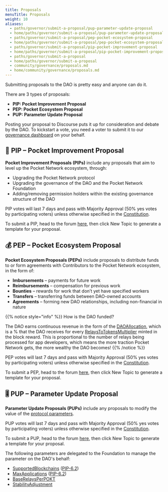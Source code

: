 ```yaml
---
title: Proposals
menuTitle: Proposals
weight: 10
aliases:
  - paths/governor/submit-a-proposal/pup-parameter-update-proposal
  - home/paths/governor/submit-a-proposal/pup-parameter-update-proposal
  - paths/governor/submit-a-proposal/pep-pocket-ecosystem-proposal
  - home/paths/governor/submit-a-proposal/pep-pocket-ecosystem-proposal
  - paths/governor/submit-a-proposal/pip-pocket-improvement-proposal
  - home/paths/governor/submit-a-proposal/pip-pocket-improvement-proposal
  - paths/governor/submit-a-proposal
  - home/paths/governor/submit-a-proposal
  - community/governance/proposals.md
  - home/community/governance/proposals.md
---
```



Submitting proposals to the DAO is pretty easy and anyone can do it.

There are 3 types of proposals:

* **PIP: Pocket Improvement Proposal**
* **PEP: Pocket Ecosystem Proposal**
* **PUP: Parameter Update Proposal**

Posting your proposal to Discourse puts it up for consideration and debate by the DAO. To kickstart a vote, you need a voter to submit it to our [governance dashboard](https://gov.pokt.network) on your behalf.

## 🦾 PIP – Pocket Improvement Proposal

**Pocket Improvement Proposals (PIPs)** include any proposals that aim to level up the Pocket Network ecosystem, through:

* Upgrading the Pocket Network protocol
* Upgrading the governance of the DAO and the Pocket Network Foundation
* Adding/removing permission holders within the existing governance structure of the DAO

PIP votes will last 7 days and pass with Majority Approval (50% yes votes by participating voters) unless otherwise specified in the [Constitution](https://github.com/pokt-foundation/governance/blob/master/constitution/constitution.md).

To submit a PIP, head to the forum [here](https://forum.pokt.network/c/governance/pip/28), then click New Topic to generate a template for your proposal.

## 💰 PEP – Pocket Ecosystem Proposal

**Pocket Ecosystem Proposals (PEPs)** include proposals to distribute funds to or form agreements with Contributors to the Pocket Network ecosystem, in the form of:

* **Imbursements** – payments for future work
* **Reimbursements** – compensation for previous work
* **Bounties** – rewards for work that don’t yet have specified workers
* **Transfers** – transferring funds between DAO-owned accounts
* **Agreements** – forming new DAO relationships, including non-financial in nature

{{% notice style="info" %}}
How is the DAO funded?

The DAO earns continuous revenue in the form of the [DAOAllocation](/learn/protocol-parameters/#daoallocation), which is a % that the DAO receives for every [RelaysToTokensMultiplier](/learn/protocol-parameters/#relaystotokensmultiplier) minted in the block reward. This is proportional to the number of relays being processed for app developers, which means the more traction Pocket Network gets, the more wealthy the DAO becomes!
{{% /notice %}}

PEP votes will last 7 days and pass with Majority Approval (50% yes votes by participating voters) unless otherwise specified in the [Constitution](https://github.com/pokt-foundation/governance/blob/master/constitution/constitution.md).

To submit a PEP, head to the forum [here](https://forum.pokt.network/c/governance/pep/29), then click New Topic to generate a template for your proposal.

## 🎚 PUP – Parameter Update Proposal

**Parameter Update Proposals (PUPs)** include any proposals to modify the value of the [protocol parameters](/learn/protocol-parameters/).

PUP votes will last 7 days and pass with Majority Approval (50% yes votes by participating voters) unless otherwise specified in the [Constitution](https://github.com/pokt-foundation/governance/blob/master/constitution/constitution.md).

To submit a PUP, head to the forum [here](https://forum.pokt.network/c/governance/pup/30), then click New Topic to generate a template for your proposal.

The following parameters are delegated to the Foundation to manage the parameter on the DAO's behalf:

* [SupportedBlockchains](/learn/protocol-parameters/#supportedblockchains) ([PIP-6.2](https://forum.pokt.network/t/pip-6-2-settlers-of-new-chains/1027))
* [MaxApplications](/learn/protocol-parameters/#maxapplications) ([PIP-6.2](https://forum.pokt.network/t/pip-6-2-settlers-of-new-chains/1027))
* [BaseRelaysPerPOKT](/learn/protocol-parameters/#baserelaysperpokt)
* [StabilityAdjustment](/learn/protocol-parameters/#stabilityadjustment)
